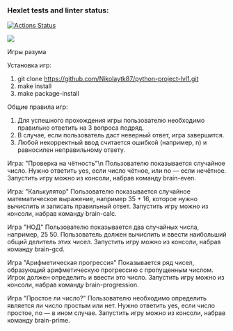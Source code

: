 ### Hexlet tests and linter status:
[![Actions Status](https://github.com/SanyaNaGit/python-project-49/workflows/hexlet-check/badge.svg)](https://github.com/SanyaNaGit/python-project-49/actions)

<a href="https://codeclimate.com/github/SanyaNaGit/python-project-49/maintainability"><img src="https://api.codeclimate.com/v1/badges/088fb928cecd52b58bd4/maintainability" /></a>

Игры разума

Установка игр:
1) git clone https://github.com/Nikolaytk87/python-project-lvl1.git
2) make install
3) make package-install

Общие правила игр:
1) Для успешного прохождения игры пользователю необходимо правильно ответить на 3 вопроса подряд.
2) В случае, если пользователь даст неверный ответ, игра завершится.
3) Любой некорректный ввод считается ошибкой (например, n) и равносилен неправильному ответу.

Игра: "Проверка на чётность"\n
Пользователю показывается случайное число. Нужно ответить yes, если число чётное, или no — если нечётное.
Запустить игру можно из консоли, набрав команду brain-even.

<script src="https://asciinema.org/a/iQJpLKf0zo3jYy74cAAEPlwoE" id="asciicast-14" async></script>


Игра: "Калькулятор"
Пользователю показывается случайное математическое выражение, например 35 + 16, которое нужно вычислить и записать правильный ответ.
Запустить игру можно из консоли, набрав команду brain-calc.

<script src="https://asciinema.org/a/3Rdkvtdq9sWZtaVZFCC6jR9DV" id="asciicast-14" async></script>

Игра "НОД"
Пользователю показывается два случайных числа, например, 25 50. Пользователь должен вычислить и ввести наибольший общий делитель этих чисел.
Запустить игру можно из консоли, набрав команду brain-gcd.

<script src="https://asciinema.org/a/godRgRV83GlbT0B6IcRHoXI3I" id="asciicast-14" async></script>

Игра "Арифметическая прогрессия"
Показывается ряд чисел, образующий арифметическую прогрессию с пропущенным числом. Игрок должен определить и ввести это число.
Запустить игру можно из консоли, набрав команду brain-progression.

<script src="https://asciinema.org/a/tDf0Lb1U1L7RAuqFMQFg93agM" id="asciicast-14" async></script>

Игра "Простое ли число?"
Пользователю необходимо определить является ли число простым или нет. Нужно ответить yes, если число простое, no — в ином случае.
Запустить игру можно из консоли, набрав команду brain-prime.

<script src="https://asciinema.org/a/L3DxT1s5B4VZUd0oazigqD3qK" id="asciicast-14" async></script>
